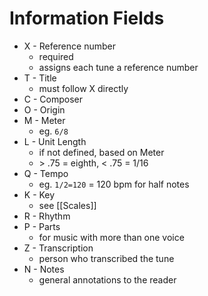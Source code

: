 # Information Fields

+ X - Reference number
  + required
  + assigns each tune a reference number
+ T - Title
  + must follow X directly
+ C - Composer
+ O - Origin
+ M - Meter
  + eg. `6/8`
+ L - Unit Length
  + if not defined, based on Meter
  + \> .75 = eighth, \< .75 = 1/16
+ Q - Tempo
  + eg. `1/2=120` = 120 bpm for half notes
+ K - Key
  + see [[Scales]]
+ R - Rhythm
+ P - Parts
  + for music with more than one voice
+ Z - Transcription
  + person who transcribed the tune
+ N - Notes
  + general annotations to the reader